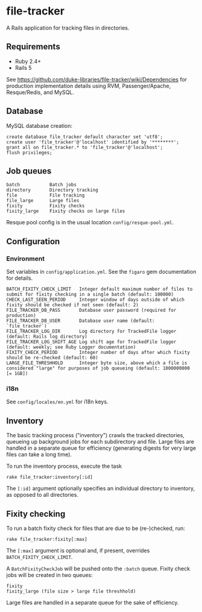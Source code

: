 # file-tracker

A Rails application for tracking files in directories.

## Requirements

- Ruby 2.4+
- Rails 5

See https://github.com/duke-libraries/file-tracker/wiki/Dependencies
for production implementation details using RVM, Passenger/Apache, Resque/Redis, and MySQL.

## Database

MySQL database creation:

    create database file_tracker default character set 'utf8';
    create user 'file_tracker'@'localhost' identified by '********';
    grant all on file_tracker.* to 'file_tracker'@'localhost';
    flush privileges;

## Job queues

    batch           Batch jobs
    directory       Directory tracking
    file            File tracking
    file_large      Large files
    fixity          Fixity checks
    fixity_large    Fixity checks on large files

Resque pool config is in the usual location `config/resque-pool.yml`.

## Configuration

### Environment

Set variables in `config/application.yml`.  See the `figaro` gem documentation for details.

    BATCH_FIXITY_CHECK_LIMIT   Integer default maximum number of files to submit for fixity checking in a single batch (default: 100000)
    CHECK_LAST_SEEN_PERIOD     Integer window of days outside of which fixity should be checked if not seen (default: 2)
    FILE_TRACKER_DB_PASS       Database user password (required for production)
    FILE_TRACKER_DB_USER       Database user name (default: `file_tracker`)
    FILE_TRACKER_LOG_DIR       Log directory for TrackedFile logger (default: Rails log directory)
    FILE_TRACKER_LOG_SHIFT_AGE Log shift age for TrackedFile logger (default: weekly; see Ruby Logger documentation)
    FIXITY_CHECK_PERIOD        Integer number of days after which fixity should be re-checked (default: 60)
    LARGE_FILE_THRESHHOLD      Integer byte size, above which a file is considered "large" for purposes of job queueing (default: 1000000000 [= 1GB])

### i18n

See `config/locales/en.yml` for i18n keys.

## Inventory

The basic tracking process ("inventory") crawls the tracked directories, queueing up background jobs for each subdirectory and file.  Large files are handled in a separate queue for efficiency (generating digests for very large files can take a long time).

To run the inventory process, execute the task

    rake file_tracker:inventory[:id]

The `[:id]` argument optionally specifies an individual directory to inventory, as opposed to all directories.

## Fixity checking

To run a batch fixity check for files that are due to be (re-)checked, run:

    rake file_tracker:fixity[:max]

The `[:max]` argument is optional and, if present, overrides `BATCH_FIXITY_CHECK_LIMIT`.

A `BatchFixityCheckJob` will be pushed onto the `:batch` queue.
Fixity check jobs will be created in two queues:

    fixity
    fixity_large (file size > large file threshhold)

Large files are handled in a separate queue for the sake of efficiency.
